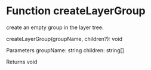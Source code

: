 # Function createLayerGroup

create an empty group in the layer tree.

createLayerGroup(groupName, children?): void

Parameters
groupName: string
<Optional> children: string[]

Returns void
